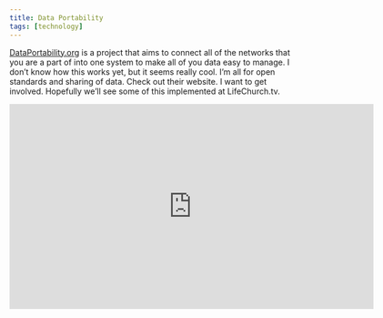 ```yaml
---
title: Data Portability
tags: [technology]
---
```


[DataPortability.org](http://web.archive.org/web/20080221182117/http://dataportability.org/) is a project that aims to connect all of the networks that you are a part of into one system to make all of you data easy to manage. I don’t know how this works yet, but it seems really cool. I’m all for open standards and sharing of data. Check out their website. I want to get involved. Hopefully we’ll see some of this implemented at LifeChurch.tv.

<iframe src="http://player.vimeo.com/video/610179" width="640" height="360" frameborder="0" webkitAllowFullScreen mozallowfullscreen allowFullScreen></iframe>
